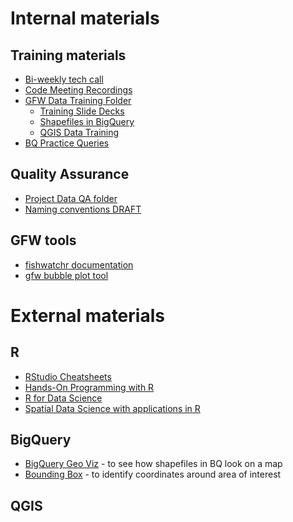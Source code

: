 

# Internal materials

## Training materials

- [Bi-weekly tech call](https://drive.google.com/drive/u/1/folders/1rkbdXsA7j-UmXWIsW8SIOAXMyzKQMfR8)
- [Code Meeting Recordings](https://drive.google.com/drive/u/1/folders/1zqqsaD85oIam3wPYYmfzhjlmQbbHDhGv)
- [GFW Data Training Folder](https://drive.google.com/drive/u/1/folders/0AIfysivHdyTgUk9PVA)
  - [Training Slide Decks](https://drive.google.com/drive/u/1/folders/117s4rmWngMdB3BqySBkrpdYA04MZk5lY)
  - [Shapefiles in BigQuery](https://docs.google.com/presentation/d/1P22qaZBTR5Y6SxZoDMq3jPORQ7CdJggoJh6J_7quRgg/edit#slide=id.p)
  - [QGIS Data Training](https://drive.google.com/drive/folders/1hP9gyEV1un0K1CzofHMH2P2xvMkqhzdt)
- [BQ Practice Queries](https://github.com/GlobalFishingWatch/bigquery-documentation-wf827/tree/master/queries/examples/current)

## Quality Assurance

- [Project Data QA folder](https://drive.google.com/drive/u/1/folders/0AP14SuBKoVxjUk9PVA)
- [Naming conventions DRAFT](https://docs.google.com/document/d/15sXzwnDoz3WLNBx_w78QEmw8W4AlW77nYkrxRX2bOHE/edit#heading=h.qk8q7pey6jh)

## GFW tools

- [fishwatchr documentation](https://github.com/GlobalFishingWatch/fishwatchr)
- [gfw bubble plot tool](https://observablehq.com/@jhjanicki/gfw-clustered-bubble-chart-template)

# External materials

## R

- [RStudio Cheatsheets](https://www.rstudio.com/resources/cheatsheets/)
- [Hands-On Programming with R](https://rstudio-education.github.io/hopr/)
- [R for Data Science](https://r4ds.had.co.nz/)
- [Spatial Data Science with applications in R](https://keen-swartz-3146c4.netlify.app/index.html)

## BigQuery

- [BigQuery Geo Viz](https://bigquerygeoviz.appspot.com/) - to see how shapefiles in BQ look on a map
- [Bounding Box](https://boundingbox.klokantech.com/) - to identify coordinates around area of interest

## QGIS